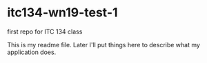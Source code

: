 # itc134-wn19-test-1
first repo for ITC 134 class

This is my readme file. Later I'll put things here to describe what my application does. 
